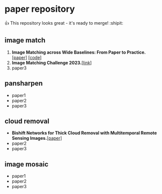 # paper repository
:+1: This repository looks great - it's ready to merge! :shipit:
## image match
1. __Image Matching across Wide Baselines: From Paper to Practice.__ [[paper]](https://arxiv.org/abs/2003.01587) [[code]](https://github.com/vcg-uvic/image-matching-benchmark)
2. __Image Matching Challenge 2023.__[[link]](https://www.kaggle.com/code/qi7axu/imc-2023-submission-example)
3. paper3

## pansharpen
- paper1
- paper2
- paper3

## cloud removal
- __Bishift Networks for Thick Cloud Removal with Multitemporal Remote Sensing Images.__[[paper]](https://www.hindawi.com/journals/ijis/2023/9953198/)
- paper2
- paper3

## image mosaic
- paper1
- paper2
- paper3

